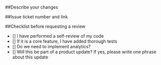 ##Describe your changes

##Issue ticket number and link

##Checklist before requesting a review
- [] I have performed a self-review of my code
- [] If it is a core feature, I have added thorough tests
- [] Do we need to implement analytics?
- [] Will this be part of a product update? If yes, please write one phrase about this update
